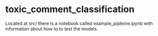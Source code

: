 # toxic_comment_classification

Located at src/ there is a notebook called example_pipleine.ipynb with information about how to to test the models.